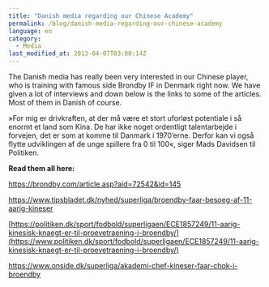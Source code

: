 ```yaml
---
title: "Danish media regarding our Chinese Academy"
permalink: /blog/danish-media-regarding-our-chinese-academy
language: en
category:
  - Media
last_modified_at: 2013-04-07T03:00:14Z
---
```


The Danish media has really been very interested in our Chinese player, who is training with famous side Brondby IF in Denmark right now. We have given a lot of interviews and down below is the links to some of the articles. Most of them in Danish of course.

»For mig er drivkraften, at der må være et stort uforløst potentiale i så enormt et land som Kina. De har ikke noget ordentligt talentarbejde i forvejen, det er som at komme til Danmark i 1970’erne. Derfor kan vi også flytte udviklingen af de unge spillere fra 0 til 100«, siger Mads Davidsen til Politiken.

  
**Read them all here:**

<https://brondby.com/article.asp?aid=72542&id=145>



<https://www.tipsbladet.dk/nyhed/superliga/broendby-faar-besoeg-af-11-aarig-kineser>



[https://politiken.dk/sport/fodbold/superligaen/ECE1857249/11-aarig-kinesisk-knaegt-er-til-proevetraening-i-broendby/](https://www.politiken.dk/sport/fodbold/superligaen/ECE1857249/11-aarig-kinesisk-knaegt-er-til-proevetraening-i-broendby/)



<https://www.onside.dk/superliga/akademi-chef-kineser-faar-chok-i-broendby>
